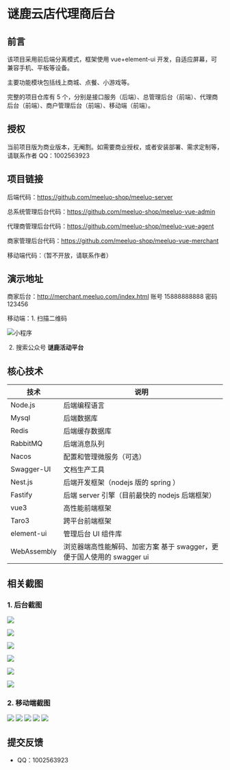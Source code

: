 <h1>谜鹿云店代理商后台</h1>

## 前言

该项目采用前后端分离模式，框架使用 vue+element-ui 开发，自适应屏幕，可兼容手机、平板等设备。

主要功能模块包括线上商城、点餐、小游戏等。

完整的项目仓库有 5 个，分别是接口服务（后端）、总管理后台（前端）、代理商后台（前端）、商户管理后台（前端）、移动端（前端）。

## 授权

当前项目版为商业版本，无阉割。如需要商业授权，或者安装部署、需求定制等，请联系作者 QQ：1002563923

## 项目链接

后端代码：https://github.com/meeluo-shop/meeluo-server

总系统管理后台代码：https://github.com/meeluo-shop/meeluo-vue-admin

代理商管理后台代码：https://github.com/meeluo-shop/meeluo-vue-agent

商家管理后台代码：https://github.com/meeluo-shop/meeluo-vue-merchant

移动端代码：（暂不开放，请联系作者）

## 演示地址

商家后台：http://merchant.meeluo.com/index.html 账号 15888888888 密码 123456

移动端：1. 扫描二维码

![小程序](https://assets.meeluo.com/3388025384353792/qrcode.png)

​ 2. 搜索公众号 **谜鹿活动平台**

## 核心技术

| 技术        | 说明                                                                   |
| ----------- | ---------------------------------------------------------------------- |
| Node.js     | 后端编程语言                                                           |
| Mysql       | 后端数据库                                                             |
| Redis       | 后端缓存数据库                                                         |
| RabbitMQ    | 后端消息队列                                                           |
| Nacos       | 配置和管理微服务（可选）                                               |
| Swagger-UI  | 文档生产工具                                                           |
| Nest.js     | 后端开发框架（nodejs 版的 spring ）                                    |
| Fastify     | 后端 server 引擎（目前最快的 nodejs 后端框架）                         |  |
| vue3        | 高性能前端框架                                                         |
| Taro3       | 跨平台前端框架                                                         |
| element-ui  | 管理后台 UI 组件库                                                     |
| WebAssembly | 浏览器端高性能解码、加密方案 基于 swagger，更便于国人使用的 swagger ui |

## 相关截图

### 1. 后台截图

![](https://assets.meeluo.com/3388045433126912/WX20210512-201725@2x.png)

![](https://assets.meeluo.com/3388045433126912/WX20210512-201642@2x.png)

![](https://assets.meeluo.com/3388045433126912/WX20210512-201148@2x.png)

![](https://assets.meeluo.com/3388045433126912/WX20210512-201211@2x.png)

![](https://assets.meeluo.com/3388045433126912/WX20210512-201125@2x.png)

![](https://assets.meeluo.com/3388045433126912/WX20210512-201020@2x.png)

### 2. 移动端截图

<img src="https://assets.meeluo.com/3388045433126912/2491620826749_.pic.jpg"/>
<img src="https://assets.meeluo.com/3388045433126912/2531620827169_.pic.jpg"/>
<img src="https://assets.meeluo.com/3388045433126912/2511620826751_.pic.jpg"/>
<img src="https://assets.meeluo.com/3388045433126912/2521620826752_.pic.jpg"/>
<img src="https://assets.meeluo.com/3388045433126912/2501620826750_.pic.jpg"/>

## 提交反馈

- QQ：1002563923
